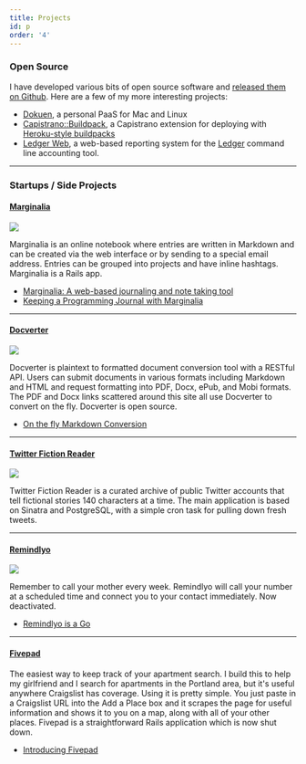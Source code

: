 ```yaml
---
title: Projects
id: p
order: '4'
---
```


<h3 id="opensource">Open Source</h3>

I have developed various bits of open source software and <a href="https://github.com/peterkeen">released them on Github</a>. Here are a few of my more interesting projects:

* [Dokuen](https://github.com/peterkeen/dokuen), a personal PaaS for Mac and Linux
* [Capistrano::Buildpack](https://github.com/peterkeen/capistrano-buildpack), a Capistrano extension for deploying with [Heroku-style buildpacks](https://devcenter.heroku.com/articles/buildpacks)
* [Ledger Web](https://github.com/peterkeen/ledger-web), a web-based reporting system for the [Ledger](/ledger.html) command line accounting tool.

* * * *

<h3 id="startups">Startups / Side Projects</h3>

<h4 id="marginalia"><a href="http://www.marginalia.io">Marginalia</a></h4>

<a href="http://www.marginalia.io"><img src="https://d2s7foagexgnc2.cloudfront.net/files/fc5980c06f4c5bd32596/marginalia.png"></a>

Marginalia is an online notebook where entries are written in Markdown and can be created via the web interface or by sending to a special email address. Entries can be grouped into projects and have inline hashtags. Marginalia is a Rails app.

* [Marginalia: A web-based journaling and note taking tool](/announcing-marginalia)
* [Keeping a Programming Journal with Marginalia](/keeping-a-programming-journal-with-marginalia)

* * * *

<h4 id="docverter"><a href="http://www.docverter.com">Docverter</a></h4>

<a href="http://www.docverter.com"><img src="https://d2s7foagexgnc2.cloudfront.net/files/34356aeca33619d11aa7/docverter.png"></a>

Docverter is plaintext to formatted document conversion tool with a RESTful API. Users can submit documents in various formats including Markdown and HTML and request formatting into PDF, Docx, ePub, and Mobi formats. The PDF and Docx links scattered around this site all use Docverter to convert on the fly. Docverter is open source.

* [On the fly Markdown Conversion](/on-the-fly-markdown-conversion)

* * * *

<h4 id="twfr"><a href="http://twitter-fiction-reader.bugsplat.info">Twitter Fiction Reader</a></h4>

<a href="http://twitter-fiction-reader.bugsplat.info"><img src="https://d2s7foagexgnc2.cloudfront.net/files/164e5eed453a75f516fb/twitter-fiction-reader.png"></a>

Twitter Fiction Reader is a curated archive of public Twitter accounts that tell fictional stories 140 characters at a time. The main application is based on Sinatra and PostgreSQL, with a simple cron task for pulling down fresh tweets.

* * * *

<h4 id="remindlyo"><a href="http://www.remindlyo.com">Remindlyo</a></h4>

<a href="http://www.remindlyo.com"><img src="https://d2s7foagexgnc2.cloudfront.net/files/e6a8510ba8c00f3a2380/remindlyo.png"></a>

Remember to call your mother every week. Remindlyo will call your number at a scheduled time and connect you to your contact immediately. Now deactivated.

* [Remindlyo is a Go](/remindlyo-is-a-go)

* * * *

<h4 id="fivepad"><a href="http://www.fivepad.me">Fivepad</a></h4>

The easiest way to keep track of your apartment search. I build this to help my girlfriend and I search for apartments in the Portland area, but it's useful anywhere Craigslist has coverage. Using it is pretty simple. You just paste in a Craigslist URL into the Add a Place box and it scrapes the page for useful information and shows it to you on a map, along with all of your other places. Fivepad is a straightforward Rails application which is now shut down.

* [Introducing Fivepad](/introducing-fivepad)
